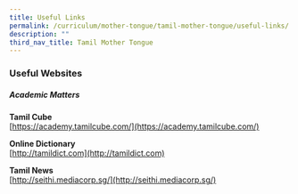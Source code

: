 ```yaml
---
title: Useful Links
permalink: /curriculum/mother-tongue/tamil-mother-tongue/useful-links/
description: ""
third_nav_title: Tamil Mother Tongue
---
```

### Useful Websites
##### Academic Matters
  

<b>Tamil Cube</b><br>
[https://academy.tamilcube.com/](https://academy.tamilcube.com/)

<b>Online Dictionary</b><br>
[http://tamildict.com](http://tamildict.com)

<b>Tamil News</b><br>[http://seithi.mediacorp.sg/](http://seithi.mediacorp.sg/)